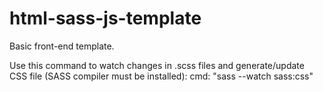 # html-sass-js-template

Basic front-end template.

Use this command to watch changes in .scss files and generate/update CSS file (SASS compiler must be installed):
  cmd: "sass --watch sass:css"
  
